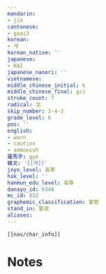 ```yaml
---
mandarin:
- jiè
cantonese:
- gaai3
korean:
- 계
korean_native: ''
japanese:
- KAI
japanese_nanori: ''
vietnamese:
middle_chinese_initial: k
middle_chinese_final: ɣɛi
stroke_count: 7
radical: 戈
skip_number: 3-4-3
grade_level: 6
pos: ''
english:
- warn
- caution
- admonish
羅馬字: gye
韓文: '[[겨]]'
joyo_level: 高等
hsk_level: ''
hanmun_edu_level: 高等
danayo_id: 6348
mc_id: 832
graphemic_classification: 會意
stand_in: 警戒
aliases:
---
```

```meta-bind-embed
[[nav/char_info]]
```

# Notes
